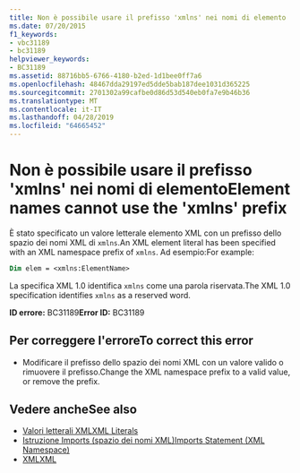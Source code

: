 ```yaml
---
title: Non è possibile usare il prefisso 'xmlns' nei nomi di elemento
ms.date: 07/20/2015
f1_keywords:
- vbc31189
- bc31189
helpviewer_keywords:
- BC31189
ms.assetid: 88716bb5-6766-4180-b2ed-1d1bee0ff7a6
ms.openlocfilehash: 48467dda29197ed5dde5bab187dee1031d365225
ms.sourcegitcommit: 2701302a99cafbe0d86d53d540eb0fa7e9b46b36
ms.translationtype: MT
ms.contentlocale: it-IT
ms.lasthandoff: 04/28/2019
ms.locfileid: "64665452"
---
```

# <a name="element-names-cannot-use-the-xmlns-prefix"></a><span data-ttu-id="80612-102">Non è possibile usare il prefisso 'xmlns' nei nomi di elemento</span><span class="sxs-lookup"><span data-stu-id="80612-102">Element names cannot use the 'xmlns' prefix</span></span>
<span data-ttu-id="80612-103">È stato specificato un valore letterale elemento XML con un prefisso dello spazio dei nomi XML di `xmlns`.</span><span class="sxs-lookup"><span data-stu-id="80612-103">An XML element literal has been specified with an XML namespace prefix of `xmlns`.</span></span> <span data-ttu-id="80612-104">Ad esempio:</span><span class="sxs-lookup"><span data-stu-id="80612-104">For example:</span></span>  
  
```vb  
Dim elem = <xmlns:ElementName>  
```  
  
 <span data-ttu-id="80612-105">La specifica XML 1.0 identifica `xmlns` come una parola riservata.</span><span class="sxs-lookup"><span data-stu-id="80612-105">The XML 1.0 specification identifies `xmlns` as a reserved word.</span></span>  
  
 <span data-ttu-id="80612-106">**ID errore:** BC31189</span><span class="sxs-lookup"><span data-stu-id="80612-106">**Error ID:** BC31189</span></span>  
  
## <a name="to-correct-this-error"></a><span data-ttu-id="80612-107">Per correggere l'errore</span><span class="sxs-lookup"><span data-stu-id="80612-107">To correct this error</span></span>  
  
- <span data-ttu-id="80612-108">Modificare il prefisso dello spazio dei nomi XML con un valore valido o rimuovere il prefisso.</span><span class="sxs-lookup"><span data-stu-id="80612-108">Change the XML namespace prefix to a valid value, or remove the prefix.</span></span>  
  
## <a name="see-also"></a><span data-ttu-id="80612-109">Vedere anche</span><span class="sxs-lookup"><span data-stu-id="80612-109">See also</span></span>

- [<span data-ttu-id="80612-110">Valori letterali XML</span><span class="sxs-lookup"><span data-stu-id="80612-110">XML Literals</span></span>](../../visual-basic/language-reference/xml-literals/index.md)
- [<span data-ttu-id="80612-111">Istruzione Imports (spazio dei nomi XML)</span><span class="sxs-lookup"><span data-stu-id="80612-111">Imports Statement (XML Namespace)</span></span>](../../visual-basic/language-reference/statements/imports-statement-xml-namespace.md)
- [<span data-ttu-id="80612-112">XML</span><span class="sxs-lookup"><span data-stu-id="80612-112">XML</span></span>](../../visual-basic/programming-guide/language-features/xml/index.md)
